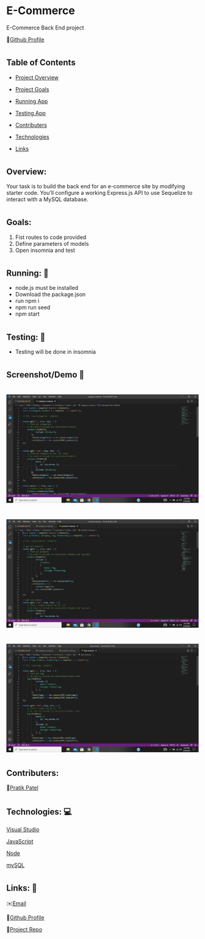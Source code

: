 # E-Commerce
E-Commerce Back End project

👨[Github Profile](https://github.com/PratikPatel-Code/)


#

## Table of Contents

- [Project Overview](#Overview)

- [Project Goals](#Goals)

- [Running App](#Running)

- [Testing App](#Testing)

- [Contributers](#Contributers)

- [Technologies](#Technologies)

- [Links](#Links)

#
## Overview:
Your task is to build the back end for an e-commerce site by modifying starter code. You’ll configure a working Express.js API to use Sequelize to interact with a MySQL database.

#
## Goals:
1. Fist routes to code provided
2. Define parameters of models
3. Open insomnia and test

#
## Running: 🏃
- node.js must be installed
- Download the package.json
- run npm i
- npm run seed
- npm start


#
## Testing: 🔬
- Testing will be done in insomnia

# 

## Screenshot/Demo 📸
#
![screenshot](assets/Screenshot46.png)
#
![screenshot2](assets/Screenshot47.png)
#
![screenshot3](assets/Screenshot48.png)


#

## Contributers:
👨[Pratik Patel](https://github.com/PratikPatel-Code/)


#
## Technologies: 💻
[Visual Studio](https://visualstudio.microsoft.com/)

[JavaScript](https://www.javascript.com/)

[Node](https://nodejs.org/en/)

[mySQL](https://www.npmjs.com/package/mysql)


#
## Links: 🔗
✉️[Email](pratikpatel_85@yahoo.com)

👨[Github Profile](https://github.com/PratikPatel-Code/)

📁[Project Repo](https://github.com/PratikPatel-Code/E-Commerce)
